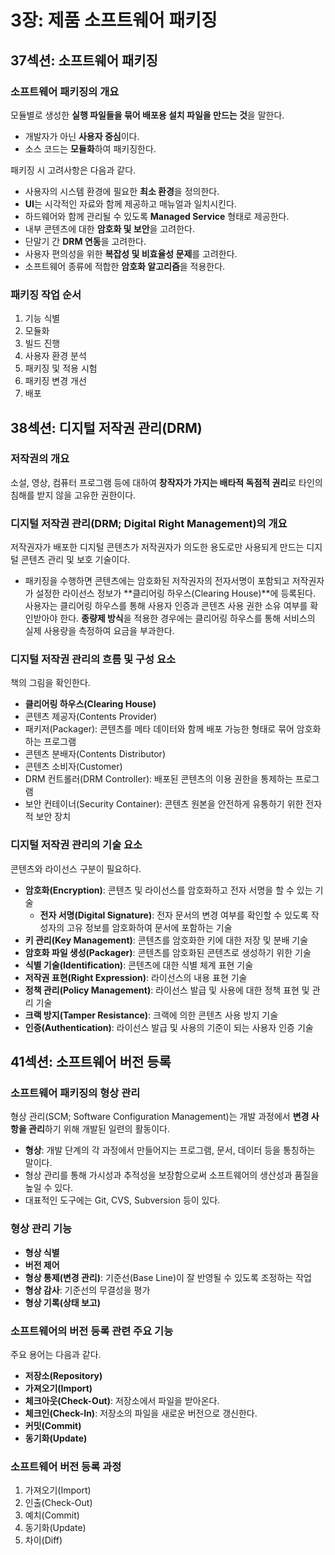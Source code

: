 # 3장: 제품 소프트웨어 패키징

## 37섹션: 소프트웨어 패키징

### 소프트웨어 패키징의 개요

모듈별로 생성한 **실행 파일들을 묶어 배포용 설치 파일을 만드는 것**을 말한다.

- 개발자가 아닌 **사용자 중심**이다.
- 소스 코드는 **모듈화**하여 패키징한다.

패키징 시 고려사항은 다음과 같다.

- 사용자의 시스템 환경에 필요한 **최소 환경**을 정의한다.
- **UI**는 시각적인 자료와 함께 제공하고 매뉴얼과 일치시킨다.
- 하드웨어와 함께 관리될 수 있도록 **Managed Service** 형태로 제공한다.
- 내부 콘텐츠에 대한 **암호화 및 보안**을 고려한다.
- 단말기 간 **DRM 연동**을 고려한다.
- 사용자 편의성을 위한 **복잡성 및 비효율성 문제**를 고려한다.
- 소프트웨어 종류에 적합한 **암호화 알고리즘**을 적용한다.

### 패키징 작업 순서

1. 기능 식별
2. 모듈화
3. 빌드 진행
4. 사용자 환경 분석
5.  패키징 및 적용 시험
6. 패키징 변경 개선
7.  배포

## 38섹션: 디지털 저작권 관리(DRM)

### 저작권의 개요

소설, 영상, 컴퓨터 프로그램 등에 대하여 **창작자가 가지는 배타적 독점적 권리**로 타인의 침해를 받지 않을 고유한 권한이다.

### 디지털 저작권 관리(DRM; Digital Right Management)의 개요

저작권자가 배포한 디지털 콘텐츠가 저작권자가 의도한 용도로만 사용되게 만드는 디지털 콘텐츠 관리 및 보호 기술이다.

- 패키징을 수행하면 콘텐츠에는 암호화된 저작권자의 전자서명이 포함되고 저작권자가 설정한 라이선스 정보가 **클리어링 하우스(Clearing House)**에 등록된다. 사용자는 클리어링 하우스를 통해 사용자 인증과 콘텐츠 사용 권한 소유 여부를 확인받아야 한다. **종량제 방식**을 적용한 경우에는 클리어링 하우스를 통해 서비스의 실제 사용량을 측정하여 요금을 부과한다.

### 디지털 저작권 관리의 흐름 및 구성 요소

책의 그림을 확인한다.

- **클리어링 하우스(Clearing House)**
- 콘텐츠 제공자(Contents Provider)
- 패키저(Packager): 콘텐츠를 메타 데이터와 함께 배포 가능한 형태로 묶어 암호화하는 프로그램
- 콘텐츠 분배자(Contents Distributor)
- 콘텐츠 소비자(Customer)
- DRM 컨트롤러(DRM Controller): 배포된 콘텐츠의 이용 권한을 통제하는 프로그램
- 보안 컨테이너(Security Container): 콘텐츠 원본을 안전하게 유통하기 위한 전자적 보안 장치

### 디지털 저작권 관리의 기술 요소

콘텐츠와 라이선스 구분이 필요하다.

- **암호화(Encryption)**: 콘텐츠 및 라이선스를 암호화하고 전자 서명을 할 수 있는 기술
  - **전자 서명(Digital Signature)**: 전자 문서의 변경 여부를 확인할 수 있도록 작성자의 고유 정보를 암호화하여 문서에 포함하는 기술
- **키 관리(Key Management)**: 콘텐츠를 암호화한 키에 대한 저장 및 분배 기술
- **암호화 파일 생성(Packager)**: 콘텐츠를 암호화된 콘텐츠로 생성하기 위한 기술
- **식별 기술(Identification)**: 콘텐츠에 대한 식별 체계 표현 기술
- **저작권 표현(Right Expression)**: 라이선스의 내용 표현 기술
- **정책 관리(Policy Management)**: 라이선스 발급 및 사용에 대한 정책 표현 및 관리 기술
- **크랙 방지(Tamper Resistance)**: 크랙에 의한 콘텐츠 사용 방지 기술
- **인증(Authentication)**: 라이선스 발급 및 사용의 기준이 되는 사용자 인증 기술

## 41섹션: 소프트웨어 버전 등록

### 소프트웨어 패키징의 형상 관리

형상 관리(SCM; Software Configuration Management)는 개발 과정에서 **변경 사항을 관리**하기 위해 개발된 일련의 활동이다.

- **형상**: 개발 단계의 각 과정에서 만들어지는 프로그램, 문서, 데이터 등을 통칭하는 말이다.
- 형상 관리를 통해 가시성과 추적성을 보장함으로써 소프트웨어의 생산성과 품질을 높일 수 있다.
- 대표적인 도구에는 Git, CVS, Subversion 등이 있다.

### 형상 관리 기능

- **형상 식별**
- **버전 제어**
- **형상 통제(변경 관리)**: 기준선(Base Line)이 잘 반영될 수 있도록 조정하는 작업
- **형상 감사**: 기준선의 무결성을 평가
- **형상 기록(상태 보고)**

### 소프트웨어의 버전 등록 관련 주요 기능

주요 용어는 다음과 같다.

- **저장소(Repository)**
- **가져오기(Import)**
- **체크아웃(Check-Out)**: 저장소에서 파일을 받아온다.
- **체크인(Check-In)**: 저장소의 파일을 새로운 버전으로 갱신한다.
- **커밋(Commit)**
- **동기화(Update)**

### 소프트웨어 버전 등록 과정

1. 가져오기(Import)
2. 인출(Check-Out)
3. 예치(Commit)
4. 동기화(Update)
5. 차이(Diff)
